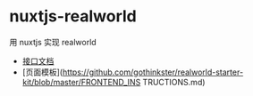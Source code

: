 # nuxtjs-realworld

用 nuxtjs 实现 realworld

- [接口文档](https://github.com/gothinkster/realworld/tree/master/api)
- [页面模板](https://github.com/gothinkster/realworld-starter-kit/blob/master/FRONTEND_INS TRUCTIONS.md)
